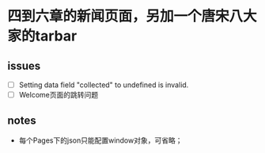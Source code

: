 # 四到六章的新闻页面，另加一个唐宋八大家的tarbar

## issues

- [ ] Setting data field "collected" to undefined is invalid.
- [ ] Welcome页面的跳转问题

## notes

- 每个Pages下的json只能配置window对象，可省略；
